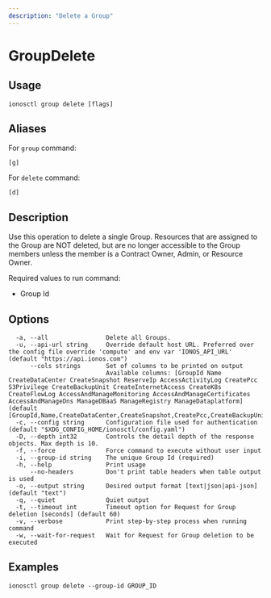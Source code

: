 ```yaml
---
description: "Delete a Group"
---
```


# GroupDelete

## Usage

```text
ionosctl group delete [flags]
```

## Aliases

For `group` command:

```text
[g]
```

For `delete` command:

```text
[d]
```

## Description

Use this operation to delete a single Group. Resources that are assigned to the Group are NOT deleted, but are no longer accessible to the Group members unless the member is a Contract Owner, Admin, or Resource Owner.

Required values to run command:

* Group Id

## Options

```text
  -a, --all                Delete all Groups.
  -u, --api-url string     Override default host URL. Preferred over the config file override 'compute' and env var 'IONOS_API_URL' (default "https://api.ionos.com")
      --cols strings       Set of columns to be printed on output 
                           Available columns: [GroupId Name CreateDataCenter CreateSnapshot ReserveIp AccessActivityLog CreatePcc S3Privilege CreateBackupUnit CreateInternetAccess CreateK8s CreateFlowLog AccessAndManageMonitoring AccessAndManageCertificates AccessAndManageDns ManageDBaaS ManageRegistry ManageDataplatform] (default [GroupId,Name,CreateDataCenter,CreateSnapshot,CreatePcc,CreateBackupUnit,CreateInternetAccess,CreateK8s,ReserveIp])
  -c, --config string      Configuration file used for authentication (default "$XDG_CONFIG_HOME/ionosctl/config.yaml")
  -D, --depth int32        Controls the detail depth of the response objects. Max depth is 10.
  -f, --force              Force command to execute without user input
  -i, --group-id string    The unique Group Id (required)
  -h, --help               Print usage
      --no-headers         Don't print table headers when table output is used
  -o, --output string      Desired output format [text|json|api-json] (default "text")
  -q, --quiet              Quiet output
  -t, --timeout int        Timeout option for Request for Group deletion [seconds] (default 60)
  -v, --verbose            Print step-by-step process when running command
  -w, --wait-for-request   Wait for Request for Group deletion to be executed
```

## Examples

```text
ionosctl group delete --group-id GROUP_ID
```

